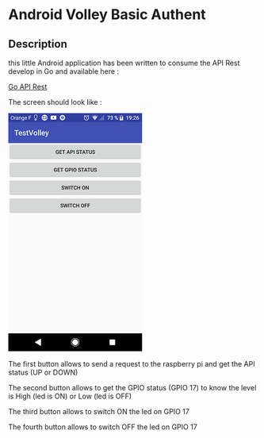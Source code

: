 # Android Volley Basic Authent

## Description

this little Android application has been written to consume the API Rest develop in Go and available here :

[Go API Rest](https://github.com/MatGarreau/GoApiRestBasicAuth)

The screen should look like :

![](screenshot.png)

The first button allows to send a request to the raspberry pi and get the API status (UP or DOWN)

The second button allows to get the GPIO status (GPIO 17) to know the level is High (led is ON) or Low (led is OFF)

The third button allows to switch ON the led on GPIO 17

The fourth button allows to switch OFF the led on GPIO 17

